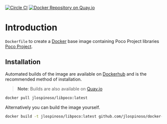 [![Circle CI](https://circleci.com/gh/jlospinoso/docker-libpoco.svg?style=shield)](https://circleci.com/gh/jlospinoso/docker-libpoco)
[![Docker Repository on Quay.io](https://quay.io/repository/jlospinoso/docker-libpoco/status "Docker Repository on Quay.io")](https://quay.io/repository/jlospinoso/docker-libpoco)

# Introduction

`Dockerfile` to create a [Docker](https://www.docker.com/)
 base image containing Poco Project libraries [Poco Project](http://pocoproject.org).

## Installation

Automated builds of the image are available on [Dockerhub](https://hub.docker.com/r/jlospinoso/libpoco) and is the recommended method of installation.

> **Note**: Builds are also available on [Quay.io](https://quay.io/repository/jlospinoso/libpoco)

```bash
docker pull jlospinoso/libpoco:latest
```

 Alternatively you can build the image yourself.

```bash
docker build -t jlospinoso/libpoco:latest github.com/jlospinoso/docker-libpoco
```
